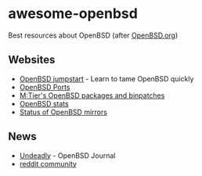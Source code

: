 # awesome-openbsd
Best resources about OpenBSD (after [OpenBSD.org](https://openbsd.org/))

## Websites

* [OpenBSD jumpstart](http://www.openbsdjumpstart.org/) - Learn to tame OpenBSD quickly
* [OpenBSD Ports](http://www.openports.se/)
* [M:Tier's OpenBSD packages and binpatches](https://stable.mtier.org/)
* [OpenBSD stats](http://www.oxide.org/cvs)
* [Status of OpenBSD mirrors](http://spacehopper.org/mirmon/top.html)

## News

* [Undeadly](http://undeadly.org/) - OpenBSD Journal
* [reddit community](http://reddit.com/r/openbsd/)

